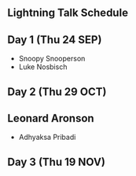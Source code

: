 ## Lightning Talk Schedule

## Day 1 (Thu 24 SEP)

* Snoopy Snooperson
* Luke Nosbisch
## Day 2 (Thu 29 OCT)
## Leonard Aronson

* Adhyaksa Pribadi

## Day 3 (Thu 19 NOV)
